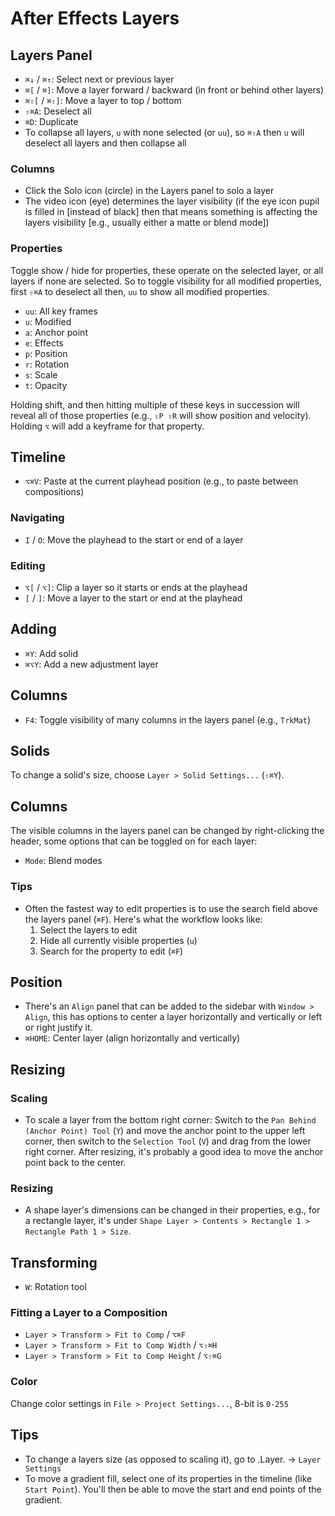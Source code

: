 # After Effects Layers

## Layers Panel

- `⌘↓` / `⌘↑`: Select next or previous layer
- `⌘[` / `⌘]`: Move a layer forward / backward (in front or behind other layers)
- `⌘⇧[` / `⌘⇧]`: Move a layer to top / bottom
- `⇧⌘A`: Deselect all
- `⌘D`: Duplicate
- To collapse all layers, `u` with none selected (or `uu`), so `⌘⇧A` then `u` will deselect all layers and then collapse all

### Columns

- Click the Solo icon (circle) in the Layers panel to solo a layer
- The video icon (eye) determines the layer visibility (if the eye icon pupil is filled in [instead of black] then that means something is affecting the layers visibility [e.g., usually either a matte or blend mode])

### Properties

Toggle show / hide for properties, these operate on the selected layer, or all layers if none are selected. So to toggle visibility for all modified properties, first `⇧⌘A` to deselect all then, `uu` to show all modified properties.

- `uu`: All key frames
- `u`: Modified
- `a`: Anchor point
- `e`: Effects
- `p`: Position
- `r`: Rotation
- `s`: Scale
- `t`: Opacity

Holding shift, and then hitting multiple of these keys in succession will reveal all of those properties (e.g., `⇧P ⇧R` will show position and velocity). Holding `⌥` will add a keyframe for that property.

## Timeline

- `⌥⌘V`: Paste at the current playhead position (e.g., to paste between compositions)

### Navigating

- `I` / `O`: Move the playhead to the start or end of a layer

### Editing

- `⌥[` / `⌥]`: Clip a layer so it starts or ends at the playhead
- `[` / `]`: Move a layer to the start or end at the playhead

## Adding

- `⌘Y`: Add solid
- `⌘⌥Y`: Add a new adjustment layer

## Columns

- `F4`: Toggle visibility of many columns in the layers panel (e.g., `TrkMat`)

## Solids

To change a solid's size, choose `Layer > Solid Settings...` (`⇧⌘Y`).

## Columns

The visible columns in the layers panel can be changed by right-clicking the header, some options that can be toggled on for each layer:

- `Mode`: Blend modes

### Tips

- Often the fastest way to edit properties is to use the search field above the layers panel (`⌘F`). Here's what the workflow looks like:
    1. Select the layers to edit
    2. Hide all currently visible properties (`u`)
    3. Search for the property to edit (`⌘F`)

## Position

- There's an `Align` panel that can be added to the sidebar with `Window > Align`, this has options to center a layer horizontally and vertically or left or right justify it.
- `⌘HOME`: Center layer (align horizontally and vertically)

## Resizing

### Scaling

- To scale a layer from the bottom right corner: Switch to the `Pan Behind (Anchor Point) Tool` (`Y`) and move the anchor point to the upper left corner, then switch to the `Selection Tool` (`V`) and drag from the lower right corner. After resizing, it's probably a good idea to move the anchor point back to the center.

### Resizing

- A shape layer's dimensions can be changed in their properties, e.g., for a rectangle layer, it's under `Shape Layer > Contents > Rectangle 1 > Rectangle Path 1 > Size`.

## Transforming

- `W`: Rotation tool

### Fitting a Layer to a Composition

- `Layer > Transform > Fit to Comp` / `⌥⌘F`
- `Layer > Transform > Fit to Comp Width` / `⌥⇧⌘H`
- `Layer > Transform > Fit to Comp Height` / `⌥⇧⌘G`

### Color

Change color settings in `File > Project Settings...`, 8-bit is `0-255`

## Tips

- To change a layers size (as opposed to scaling it), go to .Layer. -> `Layer Settings`
- To move a gradient fill, select one of its properties in the timeline (like `Start Point`). You'll then be able to move the start and end points of the gradient.

